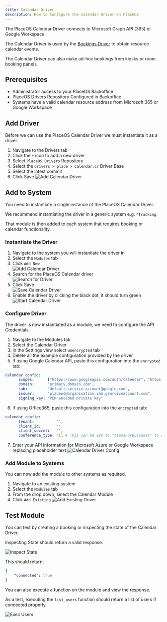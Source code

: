```yaml
---
title: Calendar Driver
description: How to Configure the Calendar Driver on PlaceOS
---
```


The PlaceOS Calendar Driver connects to Microsoft Graph API (365) or Google Workspace.

The Calendar Driver is used by the [Bookings Driver](./placeos-bookings.md) to obtain resource calendar events.

The Calendar Driver can also make ad-hoc bookings from kiosks or room booking panels.

## Prerequisites 

- Administrator access to your PlaceOS Backoffice
- PlaceOS Drivers Repository Configured in Backoffice
- Systems have a valid calendar resource address from Microsoft 365 or Google Workspace
<!-- TODO Link to Add Respository Doc after Merge -->

## Add Driver

Before we can use the PlaceOS Calendar Driver we must instantiate it as a driver.

1. Navigate to the Drivers tab
2. Click the `+` icon to add a new driver
3. Select `PlaceOS Drivers` Repository
4. Select the `drivers > place > calendar.cr` Driver Base
5. Select the latest commit
6. Click Save
![Add Calendar Driver](./assets/add-calendar-driver.png)  

## Add to System

You need to instantiate a single instance of the PlaceOS Calendar Driver.

We recommend instantiating the driver in a generic system e.g. `*Tracking`.

That module is then added to each system that requires booking or calendar functionality.

### Instantiate the Driver

1. Navigate to the system you will instantiate the driver in
2. Select the `Modules` tab
3. Click `Add New`  
![Add Calendar Driver](./assets/add-driver.png)  
4. Search for the PlaceOS Calendar driver  
![Search for Driver](./assets/search-for-driver.png)  
5. Click Save  
![Save Calendar Driver](./assets/save-cal-driver.png)  
6. Enable the driver by clicking the black dot, it should turn green  
![Start Calendar Driver](./assets/driver-started.png)  

### Configure Driver

The driver is now instantiated as a module, we need to configure the API Credentials.
<!-- TODO these steps will need review pending GH Issues -->
1. Navigate to the Modules tab
2. Select the Calendar Driver
3. In the Settings view select `unencrypted` tab
4. Delete all the example configuration provided by the driver
5. If using Google Calendar API, paste this configuration into the `encrypted` tab:
```yaml
calendar_config:
      scopes:      ["https://www.googleapis.com/auth/calendar", "https://www.googleapis.com/auth/admin.directory.user.readonly"],
      domain:      "primary.domain.com",
      sub:         "default.service.account@google.com",
      issuer:      "placeos@organisation.iam.gserviceaccount.com",
      signing_key: "PEM encoded private key"
```
6. If using Office365, paste this configuration into the `encrypted` tab:
```yaml
calendar_config:
      tenant:          "",
      client_id:       "",
      client_secret:   "",
      conference_type: nil # This can be set to "teamsForBusiness" to add a Teams link to EVERY created Event
```
7. Enter your API information for Microsoft Azure or Google Workspace replacing placeholder text
![Calendar Driver Config](./assets/calendar-driver-config.png)  

### Add Module to Systems

You can now add the module to other systems as required.

1. Navigate to an existing system
2. Select the `Modules` tab
3. From the drop down, select the Calendar Module
4. Click `Add Existing`
![Add Existing Driver](./assets/add-existing.png)  

## Test Module

You can test by creating a booking or inspecting the state of the Calendar Driver.

Inspecting State should return a valid response.

![Inspect State](./assets/inspect-state.png) 

This should return:
```yaml
{
    "connected": true
}
```

You can also execute a function on the module and view the response.

As a test, executing the `list_users` function should return a list of users if connected properly.

![Exec Users](./assets/exec-users.png) 

<!-- TODO Tutorials on Configuring email templates in Calendar Driver -->